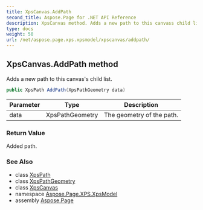 ```yaml
---
title: XpsCanvas.AddPath
second_title: Aspose.Page for .NET API Reference
description: XpsCanvas method. Adds a new path to this canvass child list
type: docs
weight: 50
url: /net/aspose.page.xps.xpsmodel/xpscanvas/addpath/
---
```

## XpsCanvas.AddPath method

Adds a new path to this canvas's child list.

```csharp
public XpsPath AddPath(XpsPathGeometry data)
```

| Parameter | Type | Description |
| --- | --- | --- |
| data | XpsPathGeometry | The geometry of the path. |

### Return Value

Added path.

### See Also

* class [XpsPath](../../xpspath/)
* class [XpsPathGeometry](../../xpspathgeometry/)
* class [XpsCanvas](../)
* namespace [Aspose.Page.XPS.XpsModel](../../xpscanvas/)
* assembly [Aspose.Page](../../../)


